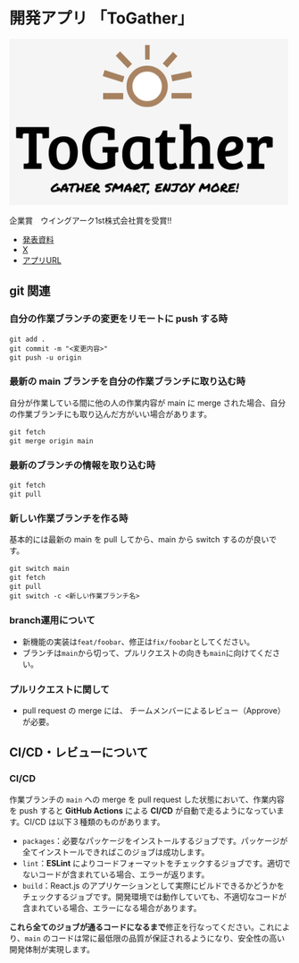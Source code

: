 # 開発アプリ 「ToGather」
<img src="client/src/assets/togather_logo_cream.png" width="500">

企業賞　ウイングアーク1st株式会社賞を受賞!!
- [発表資料](https://www.canva.com/design/DAF6evopcIo/UdRYYtwNRO8SzdgSl_snfg/edit?utm_content=DAF6evopcIo&utm_campaign=designshare&utm_medium=link2&utm_source=sharebutton)
- [X](https://twitter.com/geek_pjt/status/1749003473793028118?ref_src=twsrc%5Etfw%7Ctwcamp%5Etweetembed%7Ctwterm%5E1749003473793028118%7Ctwgr%5Edda1fefe313cc4c52629fdc55e6bdd48fd263fad%7Ctwcon%5Es1_c10&ref_url=https%3A%2F%2Fpublish.twitter.com%2F%3Furl%3Dhttps%3A%2F%2Ftwitter.com%2Fgeek_pjt%2Fstatus%2F1749003473793028118)
- [アプリURL](https://geek-hackathon-psi.vercel.app/)

## git 関連

### 自分の作業ブランチの変更をリモートに push する時

```
git add .
git commit -m "<変更内容>"
git push -u origin
```

### 最新の main ブランチを自分の作業ブランチに取り込む時

自分が作業している間に他の人の作業内容が main に merge された場合、自分の作業ブランチにも取り込んだ方がいい場合があります。

```
git fetch
git merge origin main
```

### 最新のブランチの情報を取り込む時

```
git fetch
git pull
```

### 新しい作業ブランチを作る時

基本的には最新の main を pull してから、main から switch するのが良いです。

```
git switch main
git fetch
git pull
git switch -c <新しい作業ブランチ名>
```

### branch運用について

- 新機能の実装は`feat/foobar`、修正は`fix/foobar`としてください。
- ブランチは`main`から切って、プルリクエストの向きも`main`に向けてください。

### プルリクエストに関して
- pull request の merge には、 チームメンバーによるレビュー（Approve）が必要。

## CI/CD・レビューについて

### CI/CD

作業ブランチの `main` への merge を pull request した状態において、作業内容を push すると **GitHub Actions** による **CI/CD** が自動で走るようになっています。CI/CD は以下３種類のものがあります。

- `packages`：必要なパッケージをインストールするジョブです。パッケージが全てインストールできればこのジョブは成功します。
- `lint`：**ESLint** によりコードフォーマットをチェックするジョブです。適切でないコードが含まれている場合、エラーが返ります。
- `build`：React.js のアプリケーションとして実際にビルドできるかどうかをチェックするジョブです。開発環境では動作していても、不適切なコードが含まれている場合、エラーになる場合があります。

**これら全てのジョブが通るコードになるまで**修正を行なってください。これにより、`main` のコードは常に最低限の品質が保証されるようになり、安全性の高い開発体制が実現します。
